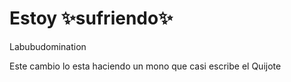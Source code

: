 # Estoy ✨sufriendo✨

Labubudomination

Este cambio lo esta haciendo un mono que casi escribe el Quijote
